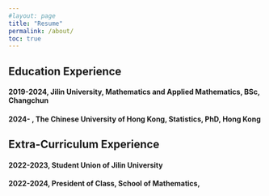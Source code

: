 ```yaml
---
#layout: page
title: "Resume"
permalink: /about/
toc: true
---
```


## Education Experience

#### 2019-2024, Jilin University, Mathematics and Applied Mathematics, BSc,                                          Changchun
#### 2024-    , The Chinese University of Hong Kong, Statistics, PhD,                                                Hong Kong

## Extra-Curriculum Experience

#### 2022-2023, Student Union of Jilin University
#### 2022-2024, President of Class, School of Mathematics,